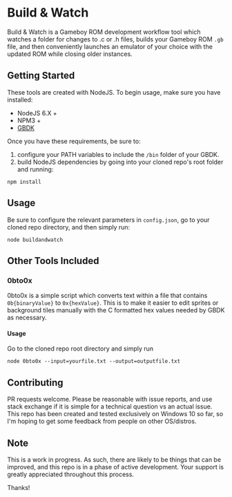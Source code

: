 # Build & Watch #

Build & Watch is a Gameboy ROM development workflow tool which watches a folder for changes to .c or .h files, builds your Gameboy ROM `.gb` file, and then conveniently launches an emulator of your choice with the updated ROM while closing older instances.

## Getting Started ##

These tools are created with NodeJS. To begin usage, make sure you have installed:

- NodeJS 6.X +
- NPM3 +
- [GBDK](http://gbdk.sourceforge.net/)

Once you have these requirements, be sure to:
1) configure your PATH variables to include the `/bin` folder of your GBDK.
2) build NodeJS dependencies by going into your cloned repo's root folder and running:
```
npm install
```


## Usage ##

Be sure to configure the relevant parameters in `config.json`, go to your cloned repo directory, and then simply run:

```
node buildandwatch
```

## Other Tools Included ##

### 0bto0x ###

0bto0x is a simple script which converts text within a file that contains `0b{binaryValue}` to `0x{hexValue}`. This is to make it easier to edit sprites or background tiles manually with the C formatted hex values needed by GBDK as necessary.

#### Usage ####

Go to the cloned repo root directory and simply run

```
node 0bto0x --input=yourfile.txt --output=outputfile.txt
```


## Contributing ##

PR requests welcome. Please be reasonable with issue reports, and use stack exchange if it is simple for a technical question vs an actual issue. This repo has been created and tested exclusively on Windows 10 so far, so I'm hoping to get some feedback from people on other OS/distros.

## Note ##

This is a work in progress. As such, there are likely to be things that can be improved, and this repo is in a phase of active development. Your support is greatly appreciated throughout this process.

Thanks!
